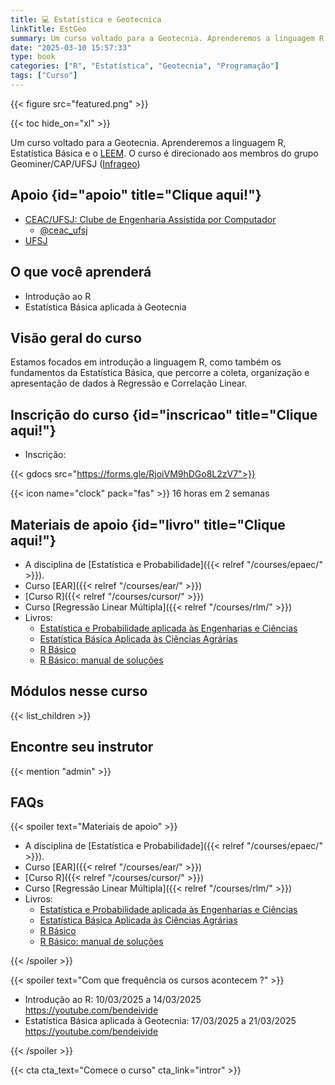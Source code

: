 ```yaml
---
title: 💻 Estatística e Geotecnica
linkTitle: EstGeo
summary: Um curso voltado para a Geotecnia. Aprenderemos a linguagem R, Estatística Básica e o LEEM. O curso é direcionado aos membros do grupo Geominer/CAP/UFSJ ([Infrageo](https://ufsj.edu.br/infrageo/index.php))
date: "2025-03-10 15:57:33"
type: book
categories: ["R", "Estatística", "Geotecnia", "Programação"]
tags: ["Curso"]
---
```


{{< figure src="featured.png" >}}

{{< toc hide_on="xl" >}}

Um curso voltado para a Geotecnia. Aprenderemos a linguagem R, Estatística Básica e o [LEEM](/project/leem/index.html). O curso é direcionado aos membros do grupo Geominer/CAP/UFSJ ([Infrageo](https://ufsj.edu.br/infrageo/index.php))

## <i class="fas fa-brain"></i> Apoio {id="apoio" title="Clique aqui!"}

- <a href="/slides/ceac/index.html" target="_blank">CEAC/UFSJ: Clube de Engenharia Assistida por Computador</a>
  - <i class="fab fa-instagram"></i> [\@ceac_ufsj](https://www.instagram.com/ceac_ufsj/)
- [UFSJ](https://ufsj.edu.br)

## O que você aprenderá

- Introdução ao R
- Estatística Básica aplicada à Geotecnia

## Visão geral do curso

Estamos focados em introdução a linguagem R, como também os fundamentos da Estatística Básica, que percorre a coleta, organização e apresentação de dados à Regressão e Correlação Linear.

## <i class="fa fa-link"></i> Inscrição do curso {id="inscricao" title="Clique aqui!"}

- <i class="fas fa-calendar-day"></i> Inscrição:

{{< gdocs src="https://forms.gle/RjoiVM9hDGo8L2zV7">}}

{{< icon name="clock" pack="fas" >}} 16 horas em 2 semanas


## <i class="fas fa-swatchbook"></i> Materiais de apoio {id="livro" title="Clique aqui!"}

- A disciplina de [Estatística e Probabilidade]({{< relref "/courses/epaec/" >}}).
- Curso [EAR]({{< relref "/courses/ear/" >}})
- [Curso R]({{< relref "/courses/cursor/" >}})
- Curso [Regressão Linear Múltipla]({{< relref "/courses/rlm/" >}})
- Livros: 
    - [Estatística e Probabilidade aplicada às Engenharias e Ciências](/books/epaec/index.html) 
    - [Estatística Básica Aplicada às Ciências Agrárias](/books/estbasica/index.html) 
    - [R Básico](/books/eambr01/index.html) 
    - [R Básico: manual de soluções](books/eambr01sol/index.html)



## Módulos nesse curso

{{< list_children >}}

## Encontre seu instrutor

{{< mention "admin" >}}

## FAQs

{{< spoiler text="Materiais de apoio" >}}

- A disciplina de [Estatística e Probabilidade]({{< relref "/courses/epaec/" >}}).
- Curso [EAR]({{< relref "/courses/ear/" >}})
- [Curso R]({{< relref "/courses/cursor/" >}})
- Curso [Regressão Linear Múltipla]({{< relref "/courses/rlm/" >}})
- Livros: 
    - [Estatística e Probabilidade aplicada às Engenharias e Ciências](/books/epaec/index.html) 
    - [Estatística Básica Aplicada às Ciências Agrárias](/books/estbasica/index.html) 
    - [R Básico](/books/eambr01/index.html) 
    - [R Básico: manual de soluções](books/eambr01sol/index.html)

{{< /spoiler >}}

{{< spoiler text="Com que frequência os cursos acontecem ?" >}}

- Introdução ao R: <i class="fas fa-calendar-day"></i> 10/03/2025 a 14/03/2025 <i class="fab fa-youtube"></i> <https://youtube.com/bendeivide>
- Estatística Básica aplicada à Geotecnia: <i class="fas fa-calendar-day"></i> 17/03/2025 a 21/03/2025 <i class="fab fa-youtube"></i> <https://youtube.com/bendeivide>

{{< /spoiler >}}

{{< cta cta_text="Comece o curso" cta_link="intror" >}}
